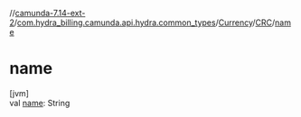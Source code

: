 //[camunda-7.14-ext-2](../../../../index.md)/[com.hydra_billing.camunda.api.hydra.common_types](../../index.md)/[Currency](../index.md)/[CRC](index.md)/[name](name.md)

# name

[jvm]\
val [name](name.md): String
